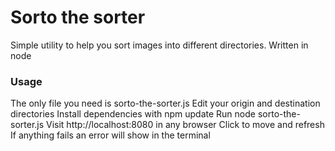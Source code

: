 # Sorto the sorter
Simple utility to help you sort images into different directories. Written in node

### Usage
The only file you need is sorto-the-sorter.js
Edit your origin and destination directories
Install dependencies with npm update
Run node sorto-the-sorter.js
Visit http://localhost:8080 in any browser
Click to move and refresh
If anything fails an error will show in the terminal